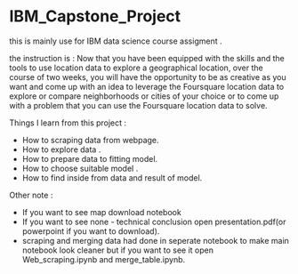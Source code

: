# IBM_Capstone_Project
 
this is mainly use for IBM data science course assigment .


the instruction is : 
Now that you have been equipped with the skills and the tools to use location data to explore a geographical location, over the course of two weeks, you will have the opportunity to be as creative as you want and come up with an idea to leverage the Foursquare location data to explore or compare neighborhoods or cities of your choice or to come up with a problem that you can use the Foursquare location data to solve.


Things I learn from this project :
- How to scraping data from webpage.
- How to explore data .
- How to prepare data to fitting model.
- How to choose suitable model .
- How to find inside from data and result of model.



Other note :
- If you want to see map download notebook
- If you want to see none - technical conclusion open presentation.pdf(or powerpoint if you want to download).
- scraping and merging data had done in seperate notebook to make main notebook look cleaner but if you want to see it open Web_scraping.ipynb and merge_table.ipynb.
